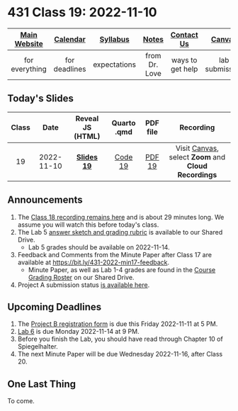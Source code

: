 # 431 Class 19: 2022-11-10

[Main Website](https://thomaselove.github.io/431-2022/) | [Calendar](https://thomaselove.github.io/431-2022/calendar.html) | [Syllabus](https://thomaselove.github.io/431-syllabus-2022/) | [Notes](https://thomaselove.github.io/431-notes/) | [Contact Us](https://thomaselove.github.io/431-2022/contact.html) | [Canvas](https://canvas.case.edu) | [Data and Code](https://github.com/THOMASELOVE/431-data)
:-----------: | :--------------: | :----------: | :---------: | :-------------: | :-----------: | :------------:
for everything | for deadlines | expectations | from Dr. Love | ways to get help | lab submission | for downloads

## Today's Slides

Class | Date | Reveal JS (HTML) | Quarto .qmd | PDF file | Recording
:---: | :--------: | :------: | :------: | :--------: | :-------------:
19 | 2022-11-10 | **[Slides 19](https://thomaselove.github.io/431-slides-2022/class19.html)** | [Code 19](https://thomaselove.github.io/431-slides-2022/class19.qmd) | [PDF 19](431%20Class%2019.pdf) | Visit [Canvas](https://canvas.case.edu/), select **Zoom** and **Cloud Recordings**

## Announcements

1. The [Class 18 recording remains here](https://cwru.zoom.us/rec/share/eXf6w1TnN4QYSWm6I2GipI9jE7VdTJWOCi2HjDMGefqbYnbWZhJ392lv1KIJoVcg.8uoy_ilFkKk5L3d9) and is about 29 minutes long. We assume you will watch this before today's class.
2. The Lab 5 [answer sketch and grading rubric](https://github.com/THOMASELOVE/431-labs-2022#answer-sketches-and-grading-rubrics) is available to our Shared Drive.
    - Lab 5 grades should be available on 2022-11-14.
3. Feedback and Comments from the Minute Paper after Class 17 are available at https://bit.ly/431-2022-min17-feedback. 
    - Minute Paper, as well as Lab 1-4 grades are found in the [Course Grading Roster](https://bit.ly/431-grades-2022) on our Shared Drive.
4. Project A submission status [is available here](https://github.com/THOMASELOVE/431-classes-2022/blob/main/projectA/submission_status.md).

## Upcoming Deadlines

1. The [Project B registration form](https://bit.ly/431-projB-registration-2022) is due this Friday 2022-11-11 at 5 PM. 
2. [Lab 6](https://github.com/THOMASELOVE/431-labs-2022) is due Monday 2022-11-14 at 9 PM.
3. Before you finish the Lab, you should have read through Chapter 10 of Spiegelhalter.
4. The next Minute Paper will be due Wednesday 2022-11-16, after Class 20.

## One Last Thing

To come.

